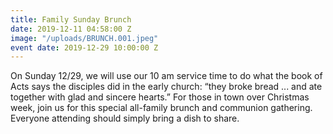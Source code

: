 ```yaml
---
title: Family Sunday Brunch
date: 2019-12-11 04:58:00 Z
image: "/uploads/BRUNCH.001.jpeg"
event date: 2019-12-29 10:00:00 Z
---
```


On Sunday 12/29, we will use our 10 am service time to do what the book of Acts says the disciples did in the early church: “they broke bread ... and ate together with glad and sincere hearts.” For those in town over Christmas week, join us for this special all-family brunch and communion gathering. Everyone attending should simply bring a dish to share.